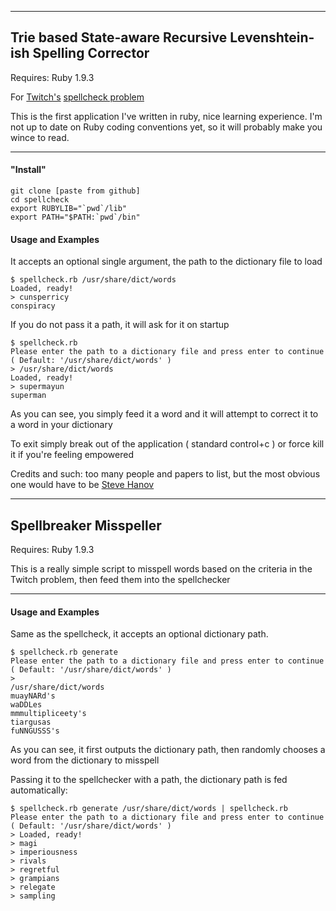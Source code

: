 - - -

## Trie based State-aware Recursive Levenshtein-ish Spelling Corrector

Requires: Ruby 1.9.3

For [Twitch's](http://twitch.tv) [spellcheck problem](http://www.twitch.tv/problems/spellcheck)

This is the first application I've written in ruby, nice learning experience.
I'm not up to date on Ruby coding conventions yet, so it will probably make you wince to read.

- - -

#### "Install"

```
git clone [paste from github]
cd spellcheck
export RUBYLIB="`pwd`/lib"
export PATH="$PATH:`pwd`/bin"
```

#### Usage and Examples

It accepts an optional single argument, the path to the dictionary file to load

```
$ spellcheck.rb /usr/share/dict/words
Loaded, ready!
> cunsperricy
conspiracy
```

If you do not pass it a path, it will ask for it on startup

```
$ spellcheck.rb
Please enter the path to a dictionary file and press enter to continue
( Default: '/usr/share/dict/words' )
> /usr/share/dict/words
Loaded, ready!
> supermayun
superman
```

As you can see, you simply feed it a word and it will attempt to correct it to a word in your dictionary

To exit simply break out of the application ( standard control+c ) or force kill it if you're feeling empowered

Credits and such: too many people and papers to list, but the most obvious one would have to be [Steve Hanov](http://stevehanov.ca)

- - -

## Spellbreaker Misspeller

Requires: Ruby 1.9.3

This is a really simple script to misspell words based on the criteria in the Twitch problem, then feed them into the spellchecker

- - -

#### Usage and Examples

Same as the spellcheck, it accepts an optional dictionary path.

```
$ spellcheck.rb generate
Please enter the path to a dictionary file and press enter to continue
( Default: '/usr/share/dict/words' )
>
/usr/share/dict/words
muayNARd's
waDDLes
mmmultipliceety's
tiargusas
fuNNGUSSS's
```
As you can see, it first outputs the dictionary path, then randomly chooses a word from the dictionary to misspell

Passing it to the spellchecker with a path, the dictionary path is fed automatically:

```
$ spellcheck.rb generate /usr/share/dict/words | spellcheck.rb
Please enter the path to a dictionary file and press enter to continue
( Default: '/usr/share/dict/words' )
> Loaded, ready!
> magi
> imperiousness
> rivals
> regretful
> grampians
> relegate
> sampling
```
